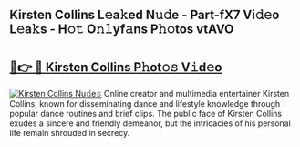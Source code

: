 ## Kirsten Collins L𝚎a𝚔ed N𝚞𝚍e - Part-fX7 Vi𝚍𝚎o L𝚎a𝚔s - H𝚘𝚝 O𝚗𝚕yf𝚊ns P𝚑𝚘tos vtAVO

# <h2><a href="http://kf5r3a.oniu.top/?m=Kirsten+Collins">🔗👉 🔴 Kirsten Collins P𝚑ot𝚘𝚜 V𝚒d𝚎o</a></h2>

[![Kirsten Collins Nu𝚍e𝚜](https://i.imgur.com/0qMVB7G.gif)](http://kf5r3a.oniu.top/?m=Kirsten+Collins)
Online creator and multimedia entertainer Kirsten Collins, known for disseminating dance and lifestyle knowledge through popular dance routines and brief clips. The public face of Kirsten Collins exudes a sincere and friendly demeanor, but the intricacies of his personal life remain shrouded in secrecy.  
